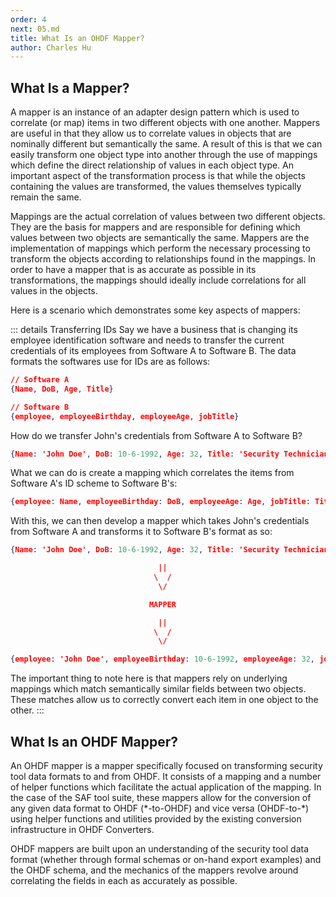 ```yaml
---
order: 4
next: 05.md
title: What Is an OHDF Mapper?
author: Charles Hu
---
```


## What Is a Mapper?

A mapper is an instance of an adapter design pattern which is used to correlate (or map) items in two different objects with one another. Mappers are useful in that they allow us to correlate values in objects that are nominally different but semantically the same. A result of this is that we can easily transform one object type into another through the use of mappings which define the direct relationship of values in each object type. An important aspect of the transformation process is that while the objects containing the values are transformed, the values themselves typically remain the same.

Mappings are the actual correlation of values between two different objects. They are the basis for mappers and are responsible for defining which values between two objects are semantically the same. Mappers are the implementation of mappings which perform the necessary processing to transform the objects according to relationships found in the mappings. In order to have a mapper that is as accurate as possible in its transformations, the mappings should ideally include correlations for all values in the objects.

Here is a scenario which demonstrates some key aspects of mappers:

::: details Transferring IDs
Say we have a business that is changing its employee identification software and needs to transfer the current credentials of its employees from Software A to Software B. The data formats the softwares use for IDs are as follows:
```json
// Software A
{Name, DoB, Age, Title}

// Software B
{employee, employeeBirthday, employeeAge, jobTitle}
```

How do we transfer John's credentials from Software A to Software B?
```json
{Name: 'John Doe', DoB: 10-6-1992, Age: 32, Title: 'Security Technician'}
```

What we can do is create a mapping which correlates the items from Software A's ID scheme to Software B's:
```json
{employee: Name, employeeBirthday: DoB, employeeAge: Age, jobTitle: Title}
```

With this, we can then develop a mapper which takes John's credentials from Software A and transforms it to Software B's format as so:
```json
{Name: 'John Doe', DoB: 10-6-1992, Age: 32, Title: 'Security Technician'}

                                 ||
                                \  /
                                 \/

                               MAPPER

                                 ||
                                \  /
                                 \/

{employee: 'John Doe', employeeBirthday: 10-6-1992, employeeAge: 32, jobTitle: 'Security Technician'}
``` 

The important thing to note here is that mappers rely on underlying mappings which match semantically similar fields between two objects. These matches allow us to correctly convert each item in one object to the other.
:::

## What Is an OHDF Mapper?

An OHDF mapper is a mapper specifically focused on transforming security tool data formats to and from OHDF. It consists of a mapping and a number of helper functions which facilitate the actual application of the mapping. In the case of the SAF tool suite, these mappers allow for the conversion of any given data format to OHDF (\*-to-OHDF) and vice versa (OHDF-to-\*) using helper functions and utilities provided by the existing conversion infrastructure in OHDF Converters.

OHDF mappers are built upon an understanding of the security tool data format (whether through formal schemas or on-hand export examples) and the OHDF schema, and the mechanics of the mappers revolve around correlating the fields in each as accurately as possible.
